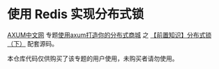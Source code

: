 # 使用 Redis 实现分布式锁

[AXUM中文网](https://axum.rs) 专题[使用axum打造你的分布式商城](https://axum.rs/subject/mall) 之 [【前置知识】分布式锁（下）](https://axum.rs/topic/mall/distributed-lock-2) 配套源码。

本仓库代码仅供购买了该专题的用户使用，未购买者请勿使用。
